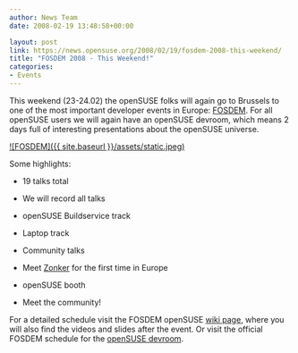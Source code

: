 ```yaml
---
author: News Team
date: 2008-02-19 13:48:58+00:00

layout: post
link: https://news.opensuse.org/2008/02/19/fosdem-2008-this-weekend/
title: "FOSDEM 2008 - This Weekend!"
categories:
- Events
---
```

This weekend (23-24.02) the openSUSE folks will again go to Brussels to one of the most important developer events in Europe:  [FOSDEM](http://www.fosdem.org/2008/).
For all openSUSE users we will again have an openSUSE devroom, which means 2 days full of interesting presentations about the openSUSE universe.



[![FOSDEM]({{ site.baseurl }}/assets/static.jpeg)](http://fosdem.org)



Some highlights:



	
  * 19 talks total

	
  * We will record all talks

	
  * openSUSE Buildservice track

	
  * Laptop track

	
  * Community talks

	
  * Meet [Zonker](http://zonker.opensuse.org/) for the first time in Europe

	
  * openSUSE booth

	
  * Meet the community!




For a detailed schedule visit the FOSDEM openSUSE [wiki page](http://en.opensuse.org/FOSDEM), where you will also find the videos and slides after the event. Or visit the official FOSDEM schedule for the [openSUSE devroom](http://www.fosdem.org/2008/schedule/devroom/opensuse).		
